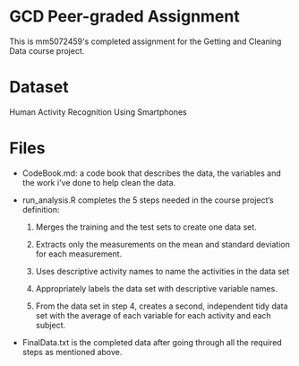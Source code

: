 # GCD Peer-graded Assignment
This is mm5072459's completed assignment for the Getting and Cleaning Data course project.

# Dataset
Human Activity Recognition Using Smartphones

# Files
- CodeBook.md: a code book that describes the data, the variables and the work i've done to help clean the data.

- run_analysis.R completes the 5 steps needed in the course project’s definition:
 
    1. Merges the training and the test sets to create one data set.
 
    2. Extracts only the measurements on the mean and standard deviation for each measurement.
 
    3. Uses descriptive activity names to name the activities in the data set
 
    4. Appropriately labels the data set with descriptive variable names.
 
    5. From the data set in step 4, creates a second, independent tidy data set with the average of each variable for each activity and each subject.

- FinalData.txt is the completed data after going through all the required steps as mentioned above.
